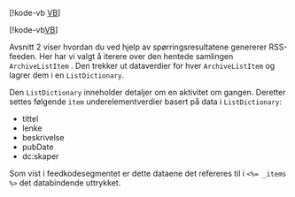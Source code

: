 <!-- markdownlint-disable-file MD041 -->
[!kode-vb [VB](../rss-page.vb?range=71-174)]

[!kode-vb[VB](../rss-page.vb?range=199-208)]

Avsnitt 2 viser hvordan du ved hjelp av spørringsresultatene genererer RSS-feeden. Her har vi valgt å iterere over den hentede samlingen `ArchiveListItem` . Den trekker ut dataverdier for hver `ArchiveListItem` og lagrer dem i en `ListDictionary`.

Den `ListDictionary` inneholder detaljer om en aktivitet om gangen. Deretter settes følgende `item` underelementverdier basert på data i `ListDictionary`:

* tittel
* lenke
* beskrivelse
* pubDate
* dc:skaper

Som vist i feedkodesegmentet er dette dataene det refereres til i `<%= _items %>` det databindende uttrykket.

<!-- Referenced links -->
